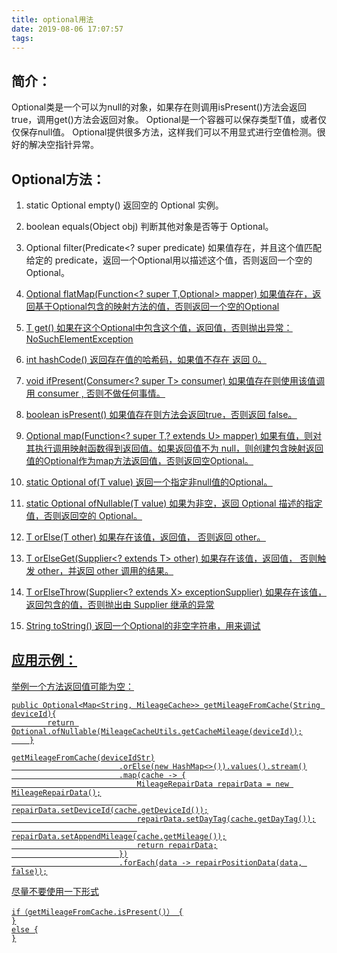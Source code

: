 ```yaml
---
title: optional用法
date: 2019-08-06 17:07:57
tags:
---
```

## 简介：
Optional类是一个可以为null的对象，如果存在则调用isPresent()方法会返回true，调用get()方法会返回对象。
Optional是一个容器可以保存类型T值，或者仅仅保存null值。
Optional提供很多方法，这样我们可以不用显式进行空值检测。很好的解决空指针异常。
## Optional方法：
1.   static <T> Optional<T> empty()
    返回空的 Optional 实例。

2.	boolean equals(Object obj)
    判断其他对象是否等于 Optional。

3.	Optional<T> filter(Predicate<? super <T> predicate)
    如果值存在，并且这个值匹配给定的 predicate，返回一个Optional用以描述这个值，否则返回一个空的Optional。

4.	<U> Optional<U> flatMap(Function<? super T,Optional<U>> mapper)
    如果值存在，返回基于Optional包含的映射方法的值，否则返回一个空的Optional

5.	T get()
    如果在这个Optional中包含这个值，返回值，否则抛出异常：NoSuchElementException

6.	int hashCode()
    返回存在值的哈希码，如果值不存在 返回 0。

7.	void ifPresent(Consumer<? super T> consumer)
    如果值存在则使用该值调用 consumer , 否则不做任何事情。

8.	boolean isPresent()
    如果值存在则方法会返回true，否则返回 false。

9.	<U>Optional<U> map(Function<? super T,? extends U> mapper)
    如果有值，则对其执行调用映射函数得到返回值。如果返回值不为 null，则创建包含映射返回值的Optional作为map方法返回值，否则返回空Optional。

10.	static <T> Optional<T> of(T value)
    返回一个指定非null值的Optional。

11.	static <T> Optional<T> ofNullable(T value)
    如果为非空，返回 Optional 描述的指定值，否则返回空的 Optional。

12.	T orElse(T other)
    如果存在该值，返回值， 否则返回 other。

13.	T orElseGet(Supplier<? extends T> other)
    如果存在该值，返回值， 否则触发 other，并返回 other 调用的结果。

14.	<X extends Throwable> T orElseThrow(Supplier<? extends X> exceptionSupplier)
    如果存在该值，返回包含的值，否则抛出由 Supplier 继承的异常

15.	String toString()
    返回一个Optional的非空字符串，用来调试

## 应用示例：
举例一个方法返回值可能为空：
```
public Optional<Map<String, MileageCache>> getMileageFromCache(String deviceId){
        return Optional.ofNullable(MileageCacheUtils.getCacheMileage(deviceId));
    }
```

```
getMileageFromCache(deviceIdStr)
                        .orElse(new HashMap<>()).values().stream()
                        .map(cache -> {
                            MileageRepairData repairData = new MileageRepairData();
                            repairData.setDeviceId(cache.getDeviceId());
                            repairData.setDayTag(cache.getDayTag());
                            repairData.setAppendMileage(cache.getMileage());
                            return repairData;
                        })
                        .forEach(data -> repairPositionData(data, false));
```
尽量不要使用一下形式
```
if（getMileageFromCache.isPresent()） {
}
else {
}
```
    


